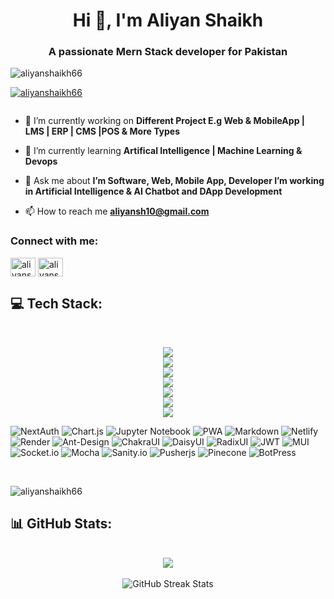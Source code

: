 <h1 align="center">Hi 👋, I'm Aliyan Shaikh</h1>
<h3 align="center">A passionate Mern Stack developer for Pakistan</h3>

<p align="left"> </p>

<p align="left"> <img src="https://komarev.com/ghpvc/?username=aliyanshaikh66&label=Profile%20views&color=0e75b6&style=flat" alt="aliyanshaikh66" /> </p>

<p align="left"> <a href="https://github.com/ryo-ma/github-profile-trophy"><img src="https://github-profile-trophy.vercel.app/?username=aliyanshaikh66" alt="aliyanshaikh66" /></a> </p>

<p align="left"> <a href="https://twitter.com/" target="blank"><img src="https://img.shields.io/twitter/follow/?logo=twitter&style=for-the-badge" alt="" /></a> </p>

- 🔭 I’m currently working on **Different Project E.g Web & MobileApp | LMS | ERP | CMS |POS & More Types**

- 🌱 I’m currently learning **Artifical Intelligence | Machine Learning & Devops**

- 💬 Ask me about **I’m Software, Web, Mobile App, Developer I’m working in Artificial Intelligence & AI Chatbot and DApp Development**

- 📫 How to reach me **aliyansh10@gmail.com**

<h3 align="left">Connect with me:</h3>
<p align="left">
<a href="https://linkedin.com/in/aliyanshaikh66" target="blank"><img align="center" src="https://raw.githubusercontent.com/rahuldkjain/github-profile-readme-generator/master/src/images/icons/Social/linked-in-alt.svg" alt="aliyanshaikh66" height="30" width="40" /></a>
<a href="https://instagram.com/aliyansheikh66" target="blank"><img align="center" src="https://raw.githubusercontent.com/rahuldkjain/github-profile-readme-generator/master/src/images/icons/Social/instagram.svg" alt="aliyansheikh66" height="30" width="40" /></a>
</p>

## 💻 Tech Stack:

<br/>

<p align='center'>
<img src="https://skillicons.dev/icons?i=js,python,nodejs,typescript,git,expressjs" />
<br>
<img src="https://skillicons.dev/icons?i=react,flask,nextjs,tailwind,nestjs,mongodb" />
<br>
<img src="https://skillicons.dev/icons?i=github,mysql,postgres,firebase,fastapi,redux" />
<br>
<img src="https://skillicons.dev/icons?i=supabase,googlecloud,react,graphql,prisma,threejs" />
<br>
<img src="https://skillicons.dev/icons?i=sass,vite,appwrite,jest,vercel,figma" />
<br>
<img src="https://skillicons.dev/icons?i=npm,yarn,postman,bootstrap,html,css" />
<br>
<img src="https://skillicons.dev/icons?i=photoshop,jquery,netlify" />
</p>

![NextAuth](https://img.shields.io/badge/nextauth-18171f.svg?style=for-the-badge&logo=nextauth&logoColor=white) ![Chart.js](https://img.shields.io/badge/chart.js-F5788D.svg?style=for-the-badge&logo=chart.js&logoColor=white)  ![Jupyter Notebook](https://img.shields.io/badge/jupyter-ff6c37.svg?style=for-the-badge&logo=jupyter&logoColor=white) ![PWA](https://img.shields.io/badge/PWA-252525?style=for-the-badge&logo=pwa&logoColor=white) ![Markdown](https://img.shields.io/badge/markdown-%23000000.svg?style=for-the-badge&logo=markdown&logoColor=white) ![Netlify](https://img.shields.io/badge/netlify-%23000000.svg?style=for-the-badge&logo=netlify&logoColor=#00C7B7) ![Render](https://img.shields.io/badge/Render-%46E3B7.svg?style=for-the-badge&logo=render&logoColor=white) ![Ant-Design](https://img.shields.io/badge/-AntDesign-%230170FE?style=for-the-badge&logo=ant-design&logoColor=white) ![ChakraUI](https://img.shields.io/badge/chakra-%234ED1C5.svg?style=for-the-badge&logo=chakraui&logoColor=white) ![DaisyUI](https://img.shields.io/badge/daisyui-5A0EF8?style=for-the-badge&logo=daisyui&logoColor=white) ![RadixUI](https://img.shields.io/badge/RadixUI-252525?style=for-the-badge&logo=radixui&logoColor=white) ![JWT](https://img.shields.io/badge/JWT-black?style=for-the-badge&logo=JSON%20web%20tokens) ![MUI](https://img.shields.io/badge/MUI-%230081CB.svg?style=for-the-badge&logo=mui&logoColor=white) ![Socket.io](https://img.shields.io/badge/Socket.io-black?style=for-the-badge&logo=socket.io&badgeColor=010101) ![Mocha](https://img.shields.io/badge/Mocha-909055?style=for-the-badge&logo=mocha&logoColor=white) ![Sanity.io](https://img.shields.io/badge/sanity.io-%23000000.svg?style=for-the-badge&logoColor=#00C7B7) ![Pusherjs](https://img.shields.io/badge/pusher-18171f.svg?style=for-the-badge&logo=pusher&logoColor=white) ![Pinecone](https://img.shields.io/badge/pinecone-0099ff.svg?style=for-the-badge&logo=pinecone&logoColor=white) ![BotPress](https://img.shields.io/badge/botpress-109585.svg?style=for-the-badge&logo=pinecone&logoColor=white)

<br/>

<p><img align="center" src="https://github-readme-stats.vercel.app/api/top-langs?username=aliyanshaikh66&show_icons=true&locale=en&layout=compact" alt="aliyanshaikh66" /></p>


## 📊 GitHub Stats:

<br/>

<div align="center">
<img align="center" src="https://github-readme-stats.vercel.app/api?username=aliyanshaikh66&theme=dark&hide_border=true&show_icons=true&count_private=true">
</div>

<br/>

<div align="center">
  <img  src="https://github-readme-streak-stats.herokuapp.com/?user=aliyanshaikh66&theme=dark&hide_border=true" alt="GitHub Streak Stats">
</div>

<br/>

<div align="center">
<!--   <img src="https://github-readme-stats.vercel.app/api/top-langs/?username=aliyanshaikh66&theme=dark&hide_border=true&include_all_commits=true&count_private=true&layout=compact" alt="Top Languages"> -->
</div>

<br/>


